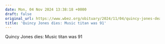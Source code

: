 ```yaml
---
date: Mon, 04 Nov 2024 13:38:18 +0000
draft: false
original_url: https://www.wbez.org/obituary/2024/11/04/quincy-jones-dead-obituary
title: 'Quincy Jones dies: Music titan was 91'
---
```


Quincy Jones dies: Music titan was 91